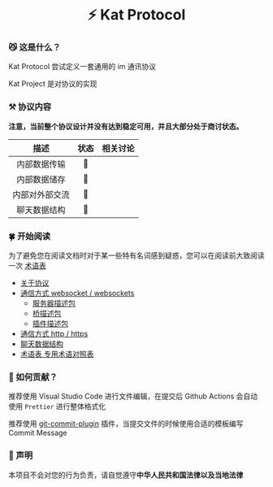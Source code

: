 <h1 align="center">⚡️ Kat Protocol</h1>

### 😼 这是什么？

Kat Protocol 尝试定义一套通用的 im 通讯协议

Kat Project 是对协议的实现

### ⚒️ 协议内容

**注意，当前整个协议设计并没有达到稳定可用，并且大部分处于商讨状态。**

<div align=center>

|      描述      | 状态 | 相关讨论 |
| :------------: | :--: | :------: |
|  内部数据传输  |  🚧  |          |
|  内部数据储存  |  🚧  |          |
| 内部对外部交流 |  🚧  |          |
|  聊天数据结构  |  🚧  |          |

</div>

### 🍀 开始阅读

为了避免您在阅读文档时对于某一些特有名词感到疑惑，您可以在阅读前大致阅读一次 [术语表](terminology.md)

- [关于协议](protocol.md)
- [通信方式 websocket / websockets](websocket.md)
  - [服务器描述包](websocket-description-server-packet.md)
  - [桥描述包](websocket-description-bridge-packet.md)
  - [插件描述包](websocket-description-plugin-packet.md)
- [通信方式 http / https](http.md)
- [聊天数据结构](unimessage.md)
- [术语表 专用术语对照表](terminology.md)

### 📝 如何贡献？

推荐使用 Visual Studio Code 进行文件编辑，在提交后 Github Actions 会自动使用 `Prettier` 进行整体格式化

推荐使用 [git-commit-plugin](https://marketplace.visualstudio.com/items?itemName=redjue.git-commit-plugin) 插件，当提交文件的时候使用合适的模板编写 Commit Message

### 🍉 声明

本项目不会对您的行为负责，请自觉遵守**中华人民共和国法律以及当地法律**
